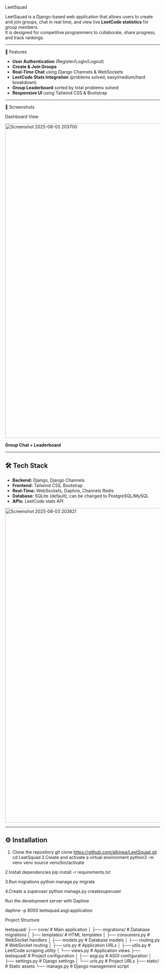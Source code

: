 LeetSquad

LeetSquad is a Django-based web application that allows users to create and join groups, chat in real time, and view live **LeetCode statistics** for group members.  
It is designed for competitive programmers to collaborate, share progress, and track rankings.

---

🚀 Features

- **User Authentication** (Register/Login/Logout)
- **Create & Join Groups**
- **Real-Time Chat** using Django Channels & WebSockets
- **LeetCode Stats Integration** (problems solved, easy/medium/hard breakdown)
- **Group Leaderboard** sorted by total problems solved
- **Responsive UI** using Tailwind CSS & Bootstrap

---
📸 Screenshots

Dashboard View  

<img width="1920" height="1020" alt="Screenshot 2025-08-03 203700" src="https://github.com/user-attachments/assets/cc7d53f1-3aa4-4482-8a12-386c15488193" />

**Group Chat + Leaderboard**  


---

## 🛠 Tech Stack

- **Backend:** Django, Django Channels
- **Frontend:** Tailwind CSS, Bootstrap
- **Real-Time:** WebSockets, Daphne, Channels Redis
- **Database:** SQLite (default), can be changed to PostgreSQL/MySQL
- **APIs:** LeetCode stats API
<img width="1920" height="1020" alt="Screenshot 2025-08-03 203821" src="https://github.com/user-attachments/assets/df4f3650-1a9f-4aad-9054-f39ad564f3ec" />

---

## ⚙️ Installation

1. Clone the repository
   git clone https://github.com/albinea/LeetSquad.git
   cd LeetSquad
2.Create and activate a virtual environment
python3 -m venv venv
source venv/bin/activate

2.Install dependencies
pip install -r requirements.txt

3.Run migrations
python manage.py migrate

4.Create a superuser
python manage.py createsuperuser

Run the development server with Daphne

daphne -p 8000 leetsquad.asgi:application


Project Structure

leetsquad/
├── core/                  # Main application
│   ├── migrations/        # Database migrations
│   ├── templates/         # HTML templates
│   ├── consumers.py       # WebSocket handlers
│   ├── models.py          # Database models
│   ├── routing.py         # WebSocket routing
│   ├── urls.py            # Application URLs
│   ├── utils.py           # LeetCode scraping utility
│   └── views.py           # Application views
├── leetsquad/             # Project configuration
│   ├── asgi.py            # ASGI configuration
│   ├── settings.py        # Django settings
│   └── urls.py            # Project URLs
├── static/                # Static assets
└── manage.py              # Django management script

